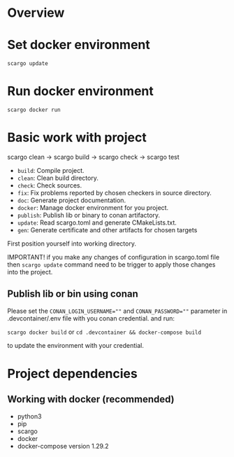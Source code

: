 # Overview

<Add project overview here>

# Set docker environment

`scargo update`

# Run docker environment

`scargo docker run`

# Basic work with project

scargo clean -> scargo build -> scargo check -> scargo test

- `build`: Compile project.
- `clean`: Clean build directory.
- `check`: Check sources.
- `fix`: Fix problems reported by chosen checkers in source directory.
- `doc`: Generate project documentation.
- `docker`: Manage docker environment for you project.
- `publish`: Publish lib or binary to conan artifactory.
- `update`: Read scargo.toml and generate CMakeLists.txt.
- `gen`: Generate certificate and other artifacts for chosen targets

First position yourself into working directory.

IMPORTANT! if you make any changes of configuration in scargo.toml file then `scargo update` command need to be trigger to apply those changes into the project.

## Publish lib or bin using conan

Please set the `CONAN_LOGIN_USERNAME=""` and `CONAN_PASSWORD=""` parameter in .devcontainer/.env file with you conan credential.
and run:

`scargo docker build`
or
`cd .devcontainer && docker-compose build`

to update the environment with your credential.

# Project dependencies

## Working with docker (recommended)

- python3
- pip
- scargo
- docker
- docker-compose version 1.29.2

